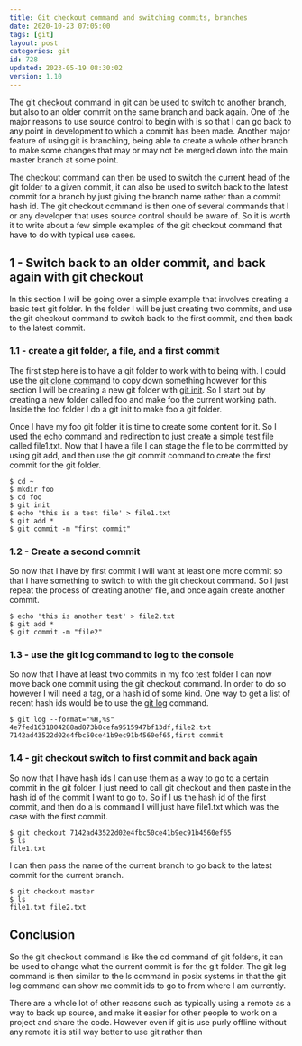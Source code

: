 ```yaml
---
title: Git checkout command and switching commits, branches
date: 2020-10-23 07:05:00
tags: [git]
layout: post
categories: git
id: 728
updated: 2023-05-19 08:30:02
version: 1.10
---
```


The [git checkout](https://git-scm.com/docs/git-checkout) command in [git](https://git-scm.com/) can be used to switch to another branch, but also to an older commit on the same branch and back again. One of the major reasons to use source control to begin with is so that I can go back to any point in development to which a commit has been made. Another major feature of using git is branching, being able to create a whole other branch to make some changes that may or may not be merged down into the main master branch at some point.

The checkout command can then be used to switch the current head of the git folder to a given commit, it can also be used to switch back to the latest commit for a branch by just giving the branch name rather than a commit hash id. The git checkout command is then one of several commands that I or any developer that uses source control should be aware of. So it is worth it to write about a few simple examples of the git checkout command that have to do with typical use cases.

<!-- more -->

## 1 - Switch back to an older commit, and back again with git checkout

In this section I will be going over a simple example that involves creating a basic test git folder. In the folder I will be just creating two commits, and use the git checkout command to switch back to the first commit, and then back to the latest commit.

### 1.1 - create a git folder, a file, and a first commit

The first step here is to have a git folder to work with to being with. I could use the [git clone command](/2023/05/11/git-clone/) to copy down something however for this section I will be creating a new git folder with [git init](/2019/07/05/git-init/). So I start out by creating a new folder called foo and make foo the current working path. Inside the foo folder I do a git init to make foo a git folder.

Once I have my foo git folder it is time to create some content for it. So I used the echo command and redirection to just create a simple test file called file1.txt. Now that I have a file I can stage the file to be committed by using git add, and then use the git commit command to create the first commit for the git folder.

```
$ cd ~
$ mkdir foo
$ cd foo
$ git init
$ echo 'this is a test file' > file1.txt
$ git add *
$ git commit -m "first commit"
```

### 1.2 - Create a second commit

So now that I have by first commit I will want at least one more commit so that I have something to switch to with the git checkout command. So I just repeat the process of creating another file, and once again create another commit.

```
$ echo 'this is another test' > file2.txt
$ git add *
$ git commit -m "file2"
```

### 1.3 - use the git log command to log to the console

So now that I have at least two commits in my foo test folder I can now move back one commit using the git checkout command. In order to do so however I will need a tag, or a hash id of some kind. One way to get a list of recent hash ids would be to use the [git log](/2019/05/29/git-log) command.

```
$ git log --format="%H,%s"
4e7fed1631804288ad873b8cefa9515947bf13df,file2.txt
7142ad43522d02e4fbc50ce41b9ec91b4560ef65,first commit
```

### 1.4 - git checkout switch to first commit and back again

So now that I have hash ids I can use them as a way to go to a certain commit in the git folder. I just need to call git checkout and then paste in the hash id of the commit I want to go to. So if I us the hash id of the first commit, and then do a ls command I will just have file1.txt which was the case with the first commit.

```
$ git checkout 7142ad43522d02e4fbc50ce41b9ec91b4560ef65
$ ls
file1.txt
```

I can then pass the name of the current branch to go back to the latest commit for the current branch.

```
$ git checkout master
$ ls
file1.txt file2.txt
```

## Conclusion

So the git checkout command is like the cd command of git folders, it can be used to change what the current commit is for the git folder. The git log command is then similar to the ls command in posix systems in that the git log command can show me commit ids to go to from where I am currently.

There are a whole lot of other reasons such as typically using a remote as a way to back up source, and make it easier for other people to work on a project and share the code. However even if git is use purly offline without any remote it is still way better to use git rather than